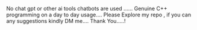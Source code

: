 No chat gpt or other ai tools chatbots are used ......
Genuine C++ programming on a day to day usage....
Please Explore my repo , if you can any suggestions kindly DM me....
Thank You.....!
